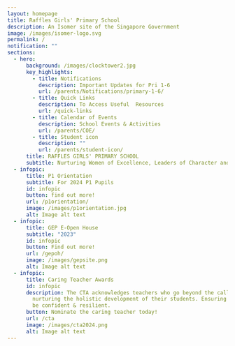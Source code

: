 ```yaml
---
layout: homepage
title: Raffles Girls' Primary School
description: An Isomer site of the Singapore Government
image: /images/isomer-logo.svg
permalink: /
notification: ""
sections:
  - hero:
      background: /images/clocktower2.jpg
      key_highlights:
        - title: Notifications
          description: Important Updates for Pri 1-6
          url: /parents/Notifications/primary-1-6/
        - title: Quick Links
          description: To Access Useful  Resources
          url: /quick-links
        - title: Calendar of Events
          description: School Events & Activities
          url: /parents/COE/
        - title: Student icon
          description: ""
          url: /parents/student-icon/
      title: RAFFLES GIRLS' PRIMARY SCHOOL
      subtitle: Nurturing Women of Excellence, Leaders of Character and Service
  - infopic:
      title: P1 Orientation
      subtitle: For 2024 P1 Pupils
      id: infopic
      button: find out more!
      url: /p1orientation/
      image: /images/p1orientation.jpg
      alt: Image alt text
  - infopic:
      title: GEP E-Open House
      subtitle: "2023"
      id: infopic
      button: Find out more!
      url: /gepoh/
      image: /images/gepsite.png
      alt: Image alt text
  - infopic:
      title: Caring Teacher Awards
      id: infopic
      description: The CTA acknowledges teachers who go beyond the call of duty,
        nurturing the holistic development of their students. Ensuring them to
        be confident & resilient.
      button: Nominate the caring teacher today!
      url: /cta
      image: /images/cta2024.png
      alt: Image alt text
---
```

